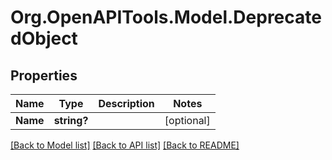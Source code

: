 # Org.OpenAPITools.Model.DeprecatedObject

## Properties

Name | Type | Description | Notes
------------ | ------------- | ------------- | -------------
**Name** | **string?** |  | [optional] 

[[Back to Model list]](../README.md#documentation-for-models) [[Back to API list]](../README.md#documentation-for-api-endpoints) [[Back to README]](../README.md)

